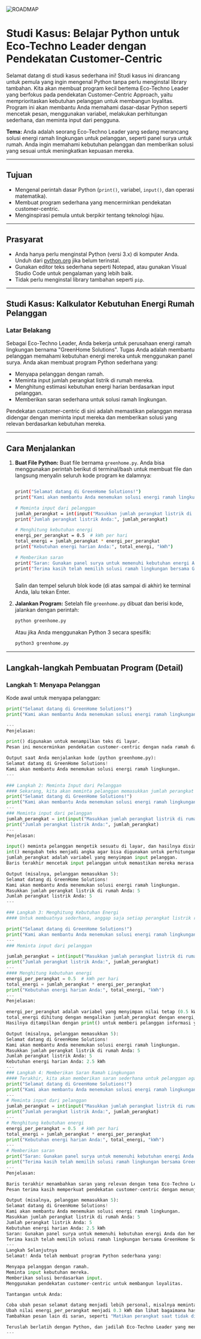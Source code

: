 ![ROADMAP](https://github.com/arry-hutomo/ETL--AICONCEPT/blob/main/STAGES1-1/ROADMAP.png)

# Studi Kasus: Belajar Python untuk Eco-Techno Leader dengan Pendekatan Customer-Centric

Selamat datang di studi kasus sederhana ini! Studi kasus ini dirancang untuk pemula yang ingin mengenal Python tanpa perlu menginstal library tambahan. Kita akan membuat program kecil bertema Eco-Techno Leader yang berfokus pada pendekatan Customer-Centric Approach, yaitu memprioritaskan kebutuhan pelanggan untuk membangun loyalitas. Program ini akan membantu Anda memahami dasar-dasar Python seperti mencetak pesan, menggunakan variabel, melakukan perhitungan sederhana, dan meminta input dari pengguna.

**Tema:** Anda adalah seorang Eco-Techno Leader yang sedang merancang solusi energi ramah lingkungan untuk pelanggan, seperti panel surya untuk rumah. Anda ingin memahami kebutuhan pelanggan dan memberikan solusi yang sesuai untuk meningkatkan kepuasan mereka.

---

## Tujuan

* Mengenal perintah dasar Python (`print()`, variabel, `input()`, dan operasi matematika).
* Membuat program sederhana yang mencerminkan pendekatan customer-centric.
* Menginspirasi pemula untuk berpikir tentang teknologi hijau.

---

## Prasyarat

* Anda hanya perlu menginstal Python (versi 3.x) di komputer Anda. Unduh dari [python.org](https://www.python.org/downloads/) jika belum terinstal.
* Gunakan editor teks sederhana seperti Notepad, atau gunakan Visual Studio Code untuk pengalaman yang lebih baik.
* Tidak perlu menginstal library tambahan seperti `pip`.

---

## Studi Kasus: Kalkulator Kebutuhan Energi Rumah Pelanggan

### Latar Belakang
Sebagai Eco-Techno Leader, Anda bekerja untuk perusahaan energi ramah lingkungan bernama "GreenHome Solutions". Tugas Anda adalah membantu pelanggan memahami kebutuhan energi mereka untuk menggunakan panel surya. Anda akan membuat program Python sederhana yang:

* Menyapa pelanggan dengan ramah.
* Meminta input jumlah perangkat listrik di rumah mereka.
* Menghitung estimasi kebutuhan energi harian berdasarkan input pelanggan.
* Memberikan saran sederhana untuk solusi ramah lingkungan.

Pendekatan customer-centric di sini adalah memastikan pelanggan merasa didengar dengan meminta input mereka dan memberikan solusi yang relevan berdasarkan kebutuhan mereka.

---

## Cara Menjalankan

1.  **Buat File Python:**
    Buat file bernama `greenhome.py`. Anda bisa menggunakan perintah berikut di terminal/bash untuk membuat file dan langsung menyalin seluruh kode program ke dalamnya:

    ```bash
    
    print("Selamat datang di GreenHome Solutions!")
    print("Kami akan membantu Anda menemukan solusi energi ramah lingkungan.")

    # Meminta input dari pelanggan
    jumlah_perangkat = int(input("Masukkan jumlah perangkat listrik di rumah Anda: "))
    print("Jumlah perangkat listrik Anda:", jumlah_perangkat)

    # Menghitung kebutuhan energi
    energi_per_perangkat = 0.5  # kWh per hari
    total_energi = jumlah_perangkat * energi_per_perangkat
    print("Kebutuhan energi harian Anda:", total_energi, "kWh")

    # Memberikan saran
    print("Saran: Gunakan panel surya untuk memenuhi kebutuhan energi Anda dan hemat biaya!")
    print("Terima kasih telah memilih solusi ramah lingkungan bersama GreenHome Solutions!")
   
    ```
    Salin dan tempel seluruh blok kode (di atas sampai di akhir) ke terminal Anda, lalu tekan Enter.

2.  **Jalankan Program:**
    Setelah file `greenhome.py` dibuat dan berisi kode, jalankan dengan perintah:

    ```bash
    python greenhome.py
    ```
    Atau jika Anda menggunakan Python 3 secara spesifik:
    ```bash
    python3 greenhome.py
    ```

---

## Langkah-langkah Pembuatan Program (Detail)

### Langkah 1: Menyapa Pelanggan

Kode awal untuk menyapa pelanggan:
```python
print("Selamat datang di GreenHome Solutions!")
print("Kami akan membantu Anda menemukan solusi energi ramah lingkungan.")

---
Penjelasan:

print() digunakan untuk menampilkan teks di layar.
Pesan ini mencerminkan pendekatan customer-centric dengan nada ramah dan mengundang.

Output saat Anda menjalankan kode (python greenhome.py):
Selamat datang di GreenHome Solutions!
Kami akan membantu Anda menemukan solusi energi ramah lingkungan.
---

### Langkah 2: Meminta Input dari Pelanggan
#### Sekarang, kita akan meminta pelanggan memasukkan jumlah perangkat listrik di rumah mereka. Tambahkan kode berikut ke greenhome.py:
print("Selamat datang di GreenHome Solutions!")
print("Kami akan membantu Anda menemukan solusi energi ramah lingkungan.")
---
### Meminta input dari pelanggan
jumlah_perangkat = int(input("Masukkan jumlah perangkat listrik di rumah Anda: "))
print("Jumlah perangkat listrik Anda:", jumlah_perangkat)
---
Penjelasan:

input() meminta pelanggan mengetik sesuatu di layar, dan hasilnya disimpan sebagai teks (string).
int() mengubah teks menjadi angka agar bisa digunakan untuk perhitungan.
jumlah_perangkat adalah variabel yang menyimpan input pelanggan.
Baris terakhir mencetak input pelanggan untuk memastikan mereka merasa didengar (customer-centric).

Output (misalnya, pelanggan memasukkan 5):
Selamat datang di GreenHome Solutions!
Kami akan membantu Anda menemukan solusi energi ramah lingkungan.
Masukkan jumlah perangkat listrik di rumah Anda: 5
Jumlah perangkat listrik Anda: 5
---

### Langkah 3: Menghitung Kebutuhan Energi
#### Untuk membuatnya sederhana, anggap saja setiap perangkat listrik rata-rata membutuhkan 0.5 kWh energi per hari. Kita akan menghitung total kebutuhan energi harian. Perbarui kode menjadi:

print("Selamat datang di GreenHome Solutions!")
print("Kami akan membantu Anda menemukan solusi energi ramah lingkungan.")
---
### Meminta input dari pelanggan

jumlah_perangkat = int(input("Masukkan jumlah perangkat listrik di rumah Anda: "))
print("Jumlah perangkat listrik Anda:", jumlah_perangkat)
---
#### Menghitung kebutuhan energi
energi_per_perangkat = 0.5  # kWh per hari
total_energi = jumlah_perangkat * energi_per_perangkat
print("Kebutuhan energi harian Anda:", total_energi, "kWh")
---
Penjelasan:

energi_per_perangkat adalah variabel yang menyimpan nilai tetap (0.5 kWh).
total_energi dihitung dengan mengalikan jumlah_perangkat dengan energi_per_perangkat.
Hasilnya ditampilkan dengan print() untuk memberi pelanggan informasi yang relevan.

Output (misalnya, pelanggan memasukkan 5):
Selamat datang di GreenHome Solutions!
Kami akan membantu Anda menemukan solusi energi ramah lingkungan.
Masukkan jumlah perangkat listrik di rumah Anda: 5
Jumlah perangkat listrik Anda: 5
Kebutuhan energi harian Anda: 2.5 kWh
---
### Langkah 4: Memberikan Saran Ramah Lingkungan
#### Terakhir, kita akan memberikan saran sederhana untuk pelanggan agar mereka merasa mendapatkan solusi yang bermanfaat. Perbarui kode menjadi:
print("Selamat datang di GreenHome Solutions!")
print("Kami akan membantu Anda menemukan solusi energi ramah lingkungan.")
---
# Meminta input dari pelanggan
jumlah_perangkat = int(input("Masukkan jumlah perangkat listrik di rumah Anda: "))
print("Jumlah perangkat listrik Anda:", jumlah_perangkat)
---
# Menghitung kebutuhan energi
energi_per_perangkat = 0.5  # kWh per hari
total_energi = jumlah_perangkat * energi_per_perangkat
print("Kebutuhan energi harian Anda:", total_energi, "kWh")
---
# Memberikan saran
print("Saran: Gunakan panel surya untuk memenuhi kebutuhan energi Anda dan hemat biaya!")
print("Terima kasih telah memilih solusi ramah lingkungan bersama GreenHome Solutions!")
---
Penjelasan:

Baris terakhir menambahkan saran yang relevan dengan tema Eco-Techno Leader.
Pesan terima kasih memperkuat pendekatan customer-centric dengan menunjukkan apresiasi.

Output (misalnya, pelanggan memasukkan 5):
Selamat datang di GreenHome Solutions!
Kami akan membantu Anda menemukan solusi energi ramah lingkungan.
Masukkan jumlah perangkat listrik di rumah Anda: 5
Jumlah perangkat listrik Anda: 5
Kebutuhan energi harian Anda: 2.5 kWh
Saran: Gunakan panel surya untuk memenuhi kebutuhan energi Anda dan hemat biaya!
Terima kasih telah memilih solusi ramah lingkungan bersama GreenHome Solutions!
---
Langkah Selanjutnya
Selamat! Anda telah membuat program Python sederhana yang:

Menyapa pelanggan dengan ramah.
Meminta input kebutuhan mereka.
Memberikan solusi berdasarkan input.
Menggunakan pendekatan customer-centric untuk membangun loyalitas.

Tantangan untuk Anda:

Coba ubah pesan selamat datang menjadi lebih personal, misalnya meminta nama pelanggan dengan input() dan mencetak "Halo, [nama]!".
Ubah nilai energi_per_perangkat menjadi 0.3 kWh dan lihat bagaimana hasilnya berubah.
Tambahkan pesan lain di saran, seperti "Matikan perangkat saat tidak digunakan untuk hemat energi!"

Teruslah berlatih dengan Python, dan jadilah Eco-Techno Leader yang menciptakan solusi ramah lingkungan untuk dunia yang lebih baik!
---
